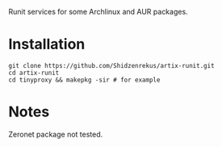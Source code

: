 Runit services for some Archlinux and AUR packages.

# Installation

```
git clone https://github.com/Shidzenrekus/artix-runit.git
cd artix-runit
cd tinyproxy && makepkg -sir # for example
```

# Notes

Zeronet package not tested.
